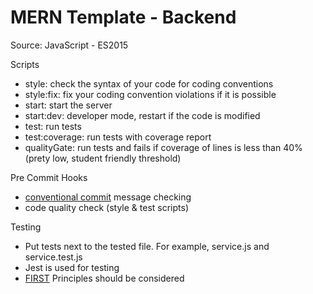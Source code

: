 # MERN Template - Backend

Source: JavaScript - ES2015

Scripts
 - style: check the syntax of your code for coding conventions
 - style:fix: fix your coding convention violations if it is possible
 - start: start the server
 - start:dev: developer mode, restart if the code is modified
 - test: run tests
 - test:coverage: run tests with coverage report
 - qualityGate: run tests and fails if coverage of lines is less than 40% (prety low, student friendly threshold)

Pre Commit Hooks
 - [conventional commit](https://www.conventionalcommits.org/en/v1.0.0/) message checking
 - code quality check (style & test scripts)

Testing
 - Put tests next to the tested file. For example, service.js and service.test.js
 - Jest is used for testing
 - [FIRST](https://medium.com/@tasdikrahman/f-i-r-s-t-principles-of-testing-1a497acda8d6) Principles should be considered
